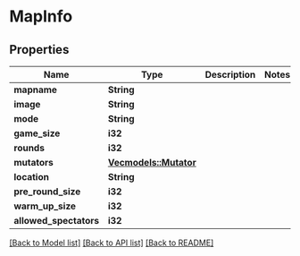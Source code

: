 # MapInfo

## Properties

Name | Type | Description | Notes
------------ | ------------- | ------------- | -------------
**mapname** | **String** |  | 
**image** | **String** |  | 
**mode** | **String** |  | 
**game_size** | **i32** |  | 
**rounds** | **i32** |  | 
**mutators** | [**Vec<models::Mutator>**](Mutator.md) |  | 
**location** | **String** |  | 
**pre_round_size** | **i32** |  | 
**warm_up_size** | **i32** |  | 
**allowed_spectators** | **i32** |  | 

[[Back to Model list]](../README.md#documentation-for-models) [[Back to API list]](../README.md#documentation-for-api-endpoints) [[Back to README]](../README.md)


